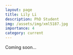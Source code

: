 ```yaml
---
layout: page
title: Lily Li
description: PhD Student
img: /assets/img/xml5187.jpg
importance: 4
category: current
---
```


Coming soon...